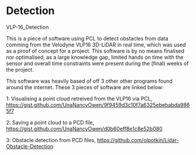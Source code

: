 # Detection
VLP-16_Detection

This is a piece of software using PCL to detect obstacles from data comming from the Velodyne VLP16 3D-LiDAR in real time, which was used as a proof of concept for a project. 
This software is by no means finalised nor optimalised, as a large knowledge gap, limited hands on time with the sensor and overall time constraints were present during the (final) weeks of the project.

This software was heavily based of off 3 other other programs found around the internet. These 3 pieces of software are linked below:


1: Visualising a point cloud retreived from the VLP16 via PCL, https://gist.github.com/UnaNancyOwen/9f9459d3c10f7a6325ebebabda9865f7

2: Saving a point cloud to a PCD file, https://gist.github.com/UnaNancyOwen/d0b60eff8e1c8e52b080

3: Obstacle detection from PCD files, https://github.com/olpotkin/Lidar-Obstacle-Detection
